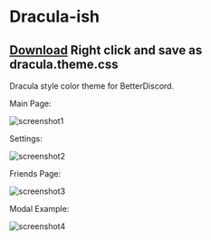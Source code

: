 # Dracula-ish
## [Download](https://raw.githubusercontent.com/yungsamd17/BetterDiscordAddons/main/Themes/Dracula-ish/dracula-ish.theme.css) Right click and save as dracula.theme.css

Dracula style color theme for BetterDiscord.


Main Page:

![screenshot1](https://raw.githubusercontent.com/yungsamd17/BetterDiscordAddons/main/Themes/Dracula-ish/_res/screenshot1.png)

Settings:

![screenshot2](https://raw.githubusercontent.com/yungsamd17/BetterDiscordAddons/main/Themes/Dracula-ish/_res/screenshot2.png)

Friends Page:

![screenshot3](https://raw.githubusercontent.com/yungsamd17/BetterDiscordAddons/main/Themes/Dracula-ish/_res/screenshot3.png)

Modal Example:

![screenshot4](https://raw.githubusercontent.com/yungsamd17/BetterDiscordAddons/main/Themes/Dracula-ish/_res/screenshot4.png)